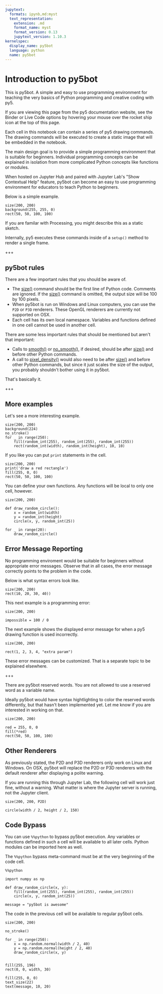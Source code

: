 ```yaml
---
jupytext:
  formats: ipynb,md:myst
  text_representation:
    extension: .md
    format_name: myst
    format_version: 0.13
    jupytext_version: 1.10.3
kernelspec:
  display_name: py5bot
  language: python
  name: py5bot
---
```


# Introduction to py5bot

This is py5bot. A simple and easy to use programming environment for teaching the very basics of Python programming and creative coding with py5.

If you are viewing this page from the py5 documentation website, see the Binder or Live Code options by hovering your mouse over the rocket ship icon at the top of this page.

Each cell in this notebook can contain a series of py5 drawing commands. The drawing commands will be executed to create a static image that will be embedded in the notebook.

The main design goal is to provide a simple programming environment that is suitable for beginners. Individual programming concepts can be explained in isolation from more complicated Python concepts like functions or modules.

When hosted on Jupyter Hub and paired with Jupyter Lab's "Show Contextual Help" feature, py5bot can become an easy to use programming environment for educators to teach Python to beginners.

Below is a simple example.

```{code-cell} ipython3
size(200, 200)
background(255, 255, 0)
rect(50, 50, 100, 100)
```

If you are familar with Processing, you might describe this as a static sketch.

Internally, py5 executes these commands inside of a `setup()` method to render a single frame.

+++

## py5bot rules

There are a few important rules that you should be aware of.

* The [size()](/reference/sketch_size) command should be the first line of Python code. Comments are ignored. If the [size()](/reference/sketch_size) command is omitted, the output size will be 100 by 100 pixels.
* When py5bot is run on Windows and Linux computers, you can use the `P2D` or `P3D` renderers. These OpenGL renderers are currently not supported on OSX.
* Each cell has its own local namespace. Variables and functions defined in one cell cannot be used in another cell.

There are some less important rules that should be mentioned but aren't that important:

* Calls to [smooth()](/reference/sketch_smooth) or [no_smooth()](/reference/sketch_no_smooth), if desired, should be after [size()](/reference/sketch_size) and before other Python commands.
* A call to [pixel_density()](/reference/sketch_pixel_density) would also need to be after [size()](/reference/sketch_size) and before other Python commands, but since it just scales the size of the output, you probably shouldn't bother using it in py5bot.

That's basically it.

+++

## More examples

Let's see a more interesting example.

```{code-cell} ipython3
size(200, 200)
background(224)
no_stroke()
for _ in range(250):
    fill(random_int(255), random_int(255), random_int(255))
    rect(random_int(width), random_int(height), 10, 10)
```

If you like you can put `print` statements in the cell.

```{code-cell} ipython3
size(200, 200)
print('draw a red rectangle')
fill(255, 0, 0)
rect(50, 50, 100, 100)
```

You can define your own functions. Any functions will be local to only one cell, however.

```{code-cell} ipython3
size(200, 200)

def draw_random_circle():
    x = random_int(width)
    y = random_int(height)
    circle(x, y, random_int(25))
    
for _ in range(20):
    draw_random_circle()
```

## Error Message Reporting

No programming enviroment would be suitable for beginners without appropriate error messages. Observe that in all cases, the error message correctly points to the problem in the code.

Below is what syntax errors look like.

```{code-cell} ipython3
size(200, 200)
rect(10, 20, 30, 40))
```

This next example is a programming error:

```{code-cell} ipython3
size(200, 200)

impossible = 100 / 0
```

The next example shows the displayed error message for when a py5 drawing function is used incorrectly.

```{code-cell} ipython3
size(200, 200)

rect(1, 2, 3, 4, "extra param")
```

These error messages can be customized. That is a separate topic to be explained elsewhere.

+++

There are py5bot reserved words. You are not allowed to use a reserved word as a variable name.

Ideally py5bot would have syntax hightlighting to color the reserved words differently, but that hasn't been implemented yet. Let me know if you are interested in working on that.

```{code-cell} ipython3
size(200, 200)

red = 255, 0, 0
fill(*red)
rect(50, 50, 100, 100)
```

## Other Renderers

As previously stated, the P2D and P3D renderers only work on Linux and Windows. On OSX, py5bot will replace the P2D or P3D renderers with the default renderer after displaying a polite warning.

If you are running this through Jupyter Lab, the following cell will work just fine, without a warning. What matter is where the Jupyter server is running, not the Jupyter client.

```{code-cell} ipython3
size(200, 200, P2D)

circle(width / 2, height / 2, 150)
```

## Code Bypass

You can use `%%python` to bypass py5bot execution. Any variables or functions defined in such a cell will be available to all later cells. Python modules can be imported here as well.

The `%%python` bypass meta-command must be at the very beginning of the code cell.

```{code-cell} ipython3
%%python

import numpy as np

def draw_random_circle(x, y):
    fill(random_int(255), random_int(255), random_int(255))
    circle(x, y, random_int(25))

message = "py5bot is awesome"
```

The code in the previous cell will be available to regular py5bot cells.

```{code-cell} ipython3
size(200, 200)

no_stroke()

for _ in range(250):
    x = np.random.normal(width / 2, 40)
    y = np.random.normal(height / 2, 40)
    draw_random_circle(x, y)

    
fill(255, 196)
rect(0, 0, width, 30)

fill(255, 0, 0)
text_size(22)
text(message, 10, 20)
```
